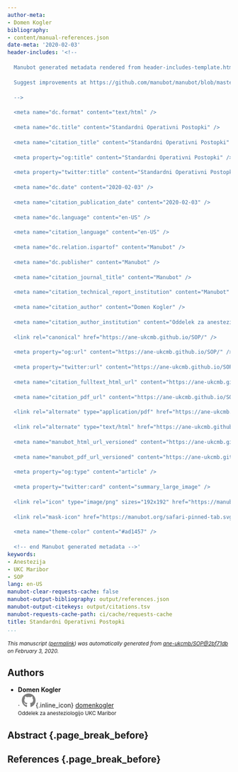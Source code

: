 ```yaml
---
author-meta:
- Domen Kogler
bibliography:
- content/manual-references.json
date-meta: '2020-02-03'
header-includes: '<!--

  Manubot generated metadata rendered from header-includes-template.html.

  Suggest improvements at https://github.com/manubot/manubot/blob/master/manubot/process/header-includes-template.html

  -->

  <meta name="dc.format" content="text/html" />

  <meta name="dc.title" content="Standardni Operativni Postopki" />

  <meta name="citation_title" content="Standardni Operativni Postopki" />

  <meta property="og:title" content="Standardni Operativni Postopki" />

  <meta property="twitter:title" content="Standardni Operativni Postopki" />

  <meta name="dc.date" content="2020-02-03" />

  <meta name="citation_publication_date" content="2020-02-03" />

  <meta name="dc.language" content="en-US" />

  <meta name="citation_language" content="en-US" />

  <meta name="dc.relation.ispartof" content="Manubot" />

  <meta name="dc.publisher" content="Manubot" />

  <meta name="citation_journal_title" content="Manubot" />

  <meta name="citation_technical_report_institution" content="Manubot" />

  <meta name="citation_author" content="Domen Kogler" />

  <meta name="citation_author_institution" content="Oddelek za anesteziologijo UKC Maribor" />

  <link rel="canonical" href="https://ane-ukcmb.github.io/SOP/" />

  <meta property="og:url" content="https://ane-ukcmb.github.io/SOP/" />

  <meta property="twitter:url" content="https://ane-ukcmb.github.io/SOP/" />

  <meta name="citation_fulltext_html_url" content="https://ane-ukcmb.github.io/SOP/" />

  <meta name="citation_pdf_url" content="https://ane-ukcmb.github.io/SOP/manuscript.pdf" />

  <link rel="alternate" type="application/pdf" href="https://ane-ukcmb.github.io/SOP/manuscript.pdf" />

  <link rel="alternate" type="text/html" href="https://ane-ukcmb.github.io/SOP/v/2bf71db8f8ee087746b93a6513a3d94a5b1b5c68/" />

  <meta name="manubot_html_url_versioned" content="https://ane-ukcmb.github.io/SOP/v/2bf71db8f8ee087746b93a6513a3d94a5b1b5c68/" />

  <meta name="manubot_pdf_url_versioned" content="https://ane-ukcmb.github.io/SOP/v/2bf71db8f8ee087746b93a6513a3d94a5b1b5c68/manuscript.pdf" />

  <meta property="og:type" content="article" />

  <meta property="twitter:card" content="summary_large_image" />

  <link rel="icon" type="image/png" sizes="192x192" href="https://manubot.org/favicon-192x192.png" />

  <link rel="mask-icon" href="https://manubot.org/safari-pinned-tab.svg" color="#ad1457" />

  <meta name="theme-color" content="#ad1457" />

  <!-- end Manubot generated metadata -->'
keywords:
- Anestezija
- UKC Maribor
- SOP
lang: en-US
manubot-clear-requests-cache: false
manubot-output-bibliography: output/references.json
manubot-output-citekeys: output/citations.tsv
manubot-requests-cache-path: ci/cache/requests-cache
title: Standardni Operativni Postopki
...
```







<small><em>
This manuscript
([permalink](https://ane-ukcmb.github.io/SOP/v/2bf71db8f8ee087746b93a6513a3d94a5b1b5c68/))
was automatically generated
from [ane-ukcmb/SOP@2bf71db](https://github.com/ane-ukcmb/SOP/tree/2bf71db8f8ee087746b93a6513a3d94a5b1b5c68)
on February 3, 2020.
</em></small>

## Authors



+ **Domen Kogler**<br>
    · ![GitHub icon](images/github.svg){.inline_icon}
    [domenkogler](https://github.com/domenkogler)<br>
  <small>
     Oddelek za anesteziologijo UKC Maribor
  </small>



## Abstract {.page_break_before}




## References {.page_break_before}

<!-- Explicitly insert bibliography here -->
<div id="refs"></div>
